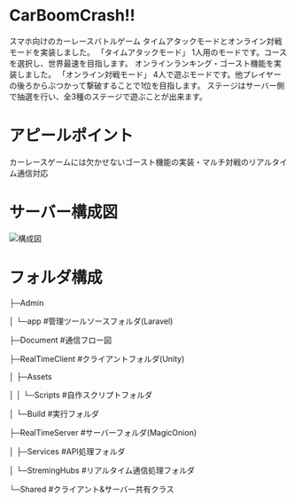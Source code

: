 # CarBoomCrash!!
スマホ向けのカーレースバトルゲーム
タイムアタックモードとオンライン対戦モードを実装しました。
「タイムアタックモード」
   1人用のモードです。コースを選択し、世界最速を目指します。
   オンラインランキング・ゴースト機能を実装しました。
「オンライン対戦モード」
   4人で遊ぶモードです。他プレイヤーの後ろからぶつかって撃破することで1位を目指します。
   ステージはサーバー側で抽選を行い、全3種のステージで遊ぶことが出来ます。

# アピールポイント
カーレースゲームには欠かせないゴースト機能の実装・マルチ対戦のリアルタイム通信対応

# サーバー構成図
![構成図](https://lessoniaasstrage.blob.core.windows.net/images/%E3%82%B7%E3%82%B9%E3%83%86%E3%83%A0%E5%85%A8%E4%BD%93%E6%A7%8B%E6%88%90%E5%9B%B3.png?raw=true)

# フォルダ構成
<p>├─Admin</p>
<p>│   └─app          #管理ツールソースフォルダ(Laravel)</p>
<p>├─Document         #通信フロー図</p>
<p>├─RealTimeClient   #クライアントフォルダ(Unity)</p>
<p>│   ├─Assets</p>
<p>│   │ └─Scripts    #自作スクリプトフォルダ</p>
<p>│   └─Build        #実行フォルダ</p>
<p>├─RealTimeServer   #サーバーフォルダ(MagicOnion)</p>
<p>│   ├─Services     #API処理フォルダ</p>
<p>│   └─StremingHubs #リアルタイム通信処理フォルダ</p>
<p>└─Shared           #クライアント&サーバー共有クラス</p>
